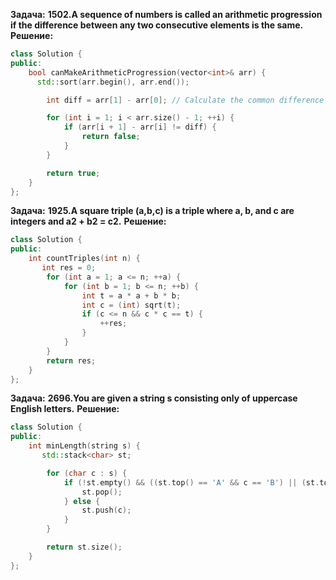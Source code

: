 **Задача:**
**1502.A sequence of numbers is called an arithmetic progression if the difference between any two consecutive elements is the same.**
**Решение:**
```cpp
class Solution {
public:
    bool canMakeArithmeticProgression(vector<int>& arr) {
      std::sort(arr.begin(), arr.end());

        int diff = arr[1] - arr[0]; // Calculate the common difference

        for (int i = 1; i < arr.size() - 1; ++i) {
            if (arr[i + 1] - arr[i] != diff) {
                return false;
            }
        }

        return true;  
    }
};
```
**Задача:**
**1925.A square triple (a,b,c) is a triple where a, b, and c are integers and a2 + b2 = c2.**
**Решение:**
```cpp
class Solution {
public:
    int countTriples(int n) {
       int res = 0;
        for (int a = 1; a <= n; ++a) {
            for (int b = 1; b <= n; ++b) {
                int t = a * a + b * b;
                int c = (int) sqrt(t);
                if (c <= n && c * c == t) {
                    ++res;
                }
            }
        }
        return res; 
    }
};
```
**Задача:**
**2696.You are given a string s consisting only of uppercase English letters.**
**Решение:**
```cpp
class Solution {
public:
    int minLength(string s) {
       std::stack<char> st;

        for (char c : s) {
            if (!st.empty() && ((st.top() == 'A' && c == 'B') || (st.top() == 'C' && c == 'D'))) {
                st.pop();
            } else {
                st.push(c);
            }
        }

        return st.size(); 
    }
};
```